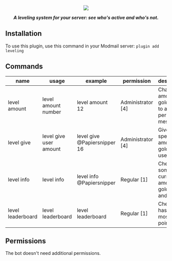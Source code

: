 <div align="center">
    <img  src="https://i.imgur.com/6DLaLf3.png" align="center">
    <p><strong><i>A leveling system for your server: see who's active and who's not.</i></strong></p>
</div>

## Installation

To use this plugin, use this command in your Modmail server: `plugin add leveling`

## Commands

| name               | usage                  | example                      | permission         |description                                             |
|--------------------|------------------------|------------------------------|--------------------|--------------------------------------------------------|
| level amount       | level amount number    | level amount 12              | Administrator [4]  | Change the amount of gold given to a user per message. |
| level give         | level give user amount | level give @Papiersnipper 16 | Administrator [4]  | Give a specific amount of gold to a user.              |
| level info         | level info             | level info @Papiersnipper    | Regular [1]        | Check someone's current amount of gold, exp and level. |
| level leaderboard  | level leaderboard      | level leaderboard            | Regular [1]        | Check who has the most exp points.                     |

## Permissions

The bot doesn't need additional permissions.
